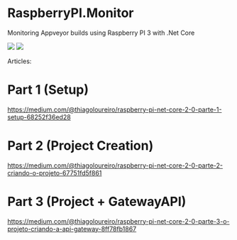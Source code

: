# RaspberryPI.Monitor
Monitoring Appveyor builds using Raspberry PI 3 with .Net Core

![](https://img.shields.io/appveyor/ci/thiagoloureiro/raspberrypi-monitor.svg)
![](https://img.shields.io/appveyor/tests/thiagoloureiro/raspberrypi-monitor.svg)

Articles: 
# Part 1 (Setup)
https://medium.com/@thiagoloureiro/raspberry-pi-net-core-2-0-parte-1-setup-68252f36ed28

# Part 2 (Project Creation)
https://medium.com/@thiagoloureiro/raspberry-pi-net-core-2-0-parte-2-criando-o-projeto-67751fd5f861

# Part 3 (Project + GatewayAPI)
https://medium.com/@thiagoloureiro/raspberry-pi-net-core-2-0-parte-3-o-projeto-criando-a-api-gateway-8ff78fb1867
